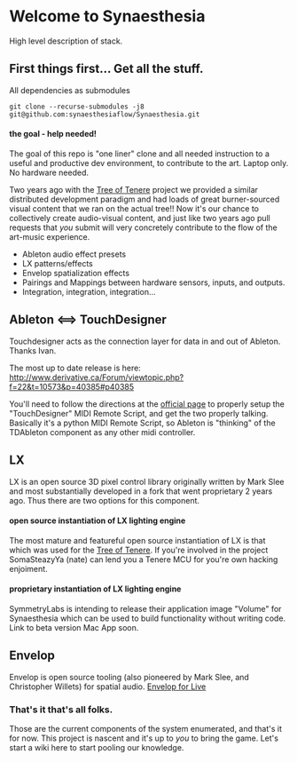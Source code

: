 # Welcome to Synaesthesia
High level description of stack.

## First things first... Get all the stuff.

All dependencies as submodules

    git clone --recurse-submodules -j8  git@github.com:synaesthesiaflow/Synaesthesia.git

#### the goal - help needed!
The goal of this repo is "one liner" clone and all needed instruction to a useful and productive dev environment, to contribute to the art.  Laptop only.  No hardware needed.

Two years ago with the [Tree of Tenere](https://github.com/treeoftenere/tenere) project we provided a similar distributed development paradigm and had loads of great burner-sourced visual content that we ran on the actual tree!!  Now it's our chance to collectively create audio-visual content, and just like two years ago pull requests that *you* submit will very concretely contribute to the flow of the art-music experience.

+ Ableton audio effect presets
+ LX patterns/effects
+ Envelop spatialization effects
+ Pairings and Mappings between hardware sensors, inputs, and outputs.
+ Integration, integration, integration...


## Ableton <==> TouchDesigner
Touchdesigner acts as the connection layer for data in and out of Ableton.  Thanks Ivan.

The most up to date release is here:
http://www.derivative.ca/Forum/viewtopic.php?f=22&t=10573&p=40385#p40385

You'll need to follow the directions at the [official page](https://docs.derivative.ca/TDAbleton) to properly setup the "TouchDesigner" MIDI Remote Script, and get the two properly talking.  Basically it's a python MIDI Remote Script, so Ableton is "thinking" of the TDAbleton component as any other midi controller.

## LX
LX is an open source 3D pixel control library originally written by Mark Slee and most substantially developed in a fork that went proprietary 2 years ago.  Thus there are two options for this component.

#### open source instantiation of LX lighting engine
The most mature and featureful open source instantiation of LX is that which was used for the [Tree of Tenere](https://github.com/treeoftenere/Tenere).  If you're involved in the project SomaSteazyYa (nate) can lend you a Tenere MCU for you're own hacking enjoiment.

#### proprietary instantiation of LX lighting engine
SymmetryLabs is intending to release their application image "Volume" for Synaesthesia which can be used to build functionality without writing code.  Link to beta version Mac App soon.

## Envelop
Envelop is open source tooling (also pioneered by Mark Slee, and Christopher Willets) for spatial audio.
[Envelop for Live](https://github.com/EnvelopSound/EnvelopForLive)



### That's it that's all folks.
Those are the current components of the system enumerated, and that's it for now.
This project is nascent and it's up to *you* to bring the game.
Let's start a wiki here to start pooling our knowledge.

